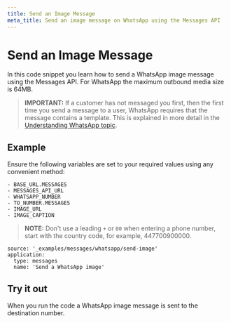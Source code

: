 ```yaml
---
title: Send an Image Message
meta_title: Send an image message on WhatsApp using the Messages API
---
```


# Send an Image Message

In this code snippet you learn how to send a WhatsApp image message using the Messages API. For WhatsApp the maximum outbound media size is 64MB.

> **IMPORTANT:** If a customer has not messaged you first, then the first time you send a message to a user, WhatsApp requires that the message contains a template. This is explained in more detail in the [Understanding WhatsApp topic](/messages/concepts/whatsapp).

## Example

Ensure the following variables are set to your required values using any convenient method:

```snippet_variables
- BASE_URL.MESSAGES
- MESSAGES_API_URL
- WHATSAPP_NUMBER
- TO_NUMBER.MESSAGES
- IMAGE_URL
- IMAGE_CAPTION
```

> **NOTE:** Don't use a leading `+` or `00` when entering a phone number, start with the country code, for example, 447700900000.

```code_snippets
source: '_examples/messages/whatsapp/send-image'
application:
  type: messages
  name: 'Send a WhatsApp image'
```

## Try it out

When you run the code a WhatsApp image message is sent to the destination number.
